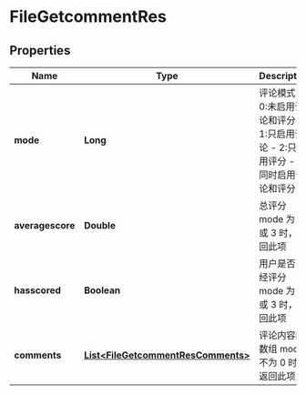 # FileGetcommentRes

## Properties
Name | Type | Description | Notes
------------ | ------------- | ------------- | -------------
**mode** | **Long** | 评论模式  - 0:未启用评论和评分  - 1:只启用评论  - 2:只启用评分  - 3:同时启用评论和评分   | 
**averagescore** | **Double** | 总评分    mode 为 2 或 3 时，返回此项   |  [optional]
**hasscored** | **Boolean** | 用户是否已经评分    mode 为 2 或 3 时，返回此项   |  [optional]
**comments** | [**List&lt;FileGetcommentResComments&gt;**](FileGetcommentResComments.md) | 评论内容的数组    mode 不为 0 时，返回此项   |  [optional]
